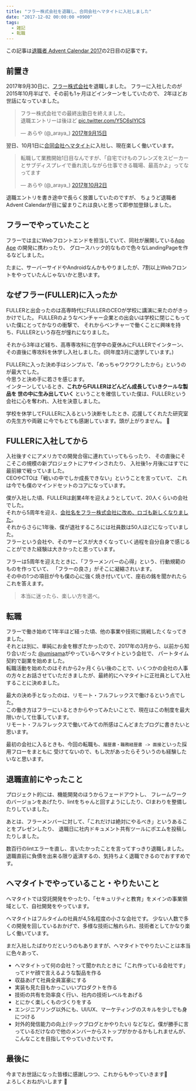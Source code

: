 ```yaml
---
title: "フラー株式会社を退職し、合同会社ヘマタイトに入社しました"
date: "2017-12-02 00:00:00 +0900"
tags:
  - 雑記
  - 転職
---
```


この記事は[退職者 Advent Calendar 2017](https://adventar.org/calendars/2158)の2日目の記事です。

## 前置き

2017年9月30日に、[フラー株式会社](https://fuller-inc.com)を退職しました。
フラーに入社したのが2015年10月半ばで、その前も1ヶ月ほどインターンをしていたので、
2年ほどお世話になっていました。

<blockquote class="twitter-tweet" data-lang="ja"><p lang="ja" dir="ltr">フラー株式会社での最終出勤日を終えました。<br>退職エントリーは後ほど <a href="https://t.co/Y5C6slYICS">pic.twitter.com/Y5C6slYICS</a></p>&mdash; あらや (@_araya_) <a href="https://twitter.com/_araya_/status/908626234342465537?ref_src=twsrc%5Etfw">2017年9月15日</a></blockquote>
<script async src="https://platform.twitter.com/widgets.js" charset="utf-8"></script>

翌日、10月1日に[合同会社ヘマタイト](https://fe2o3.jp)に入社し、現在楽しく働いています。
<blockquote class="twitter-tweet" data-lang="ja"><p lang="ja" dir="ltr">転職して業務開始1日目なんですが、「自宅でけものフレンズをスピーカーとサブディスプレイで垂れ流しながら仕事できる職場、最高かよ」ってなってます</p>&mdash; あらや (@_araya_) <a href="https://twitter.com/_araya_/status/914720135541178368?ref_src=twsrc%5Etfw">2017年10月2日</a></blockquote>
<script async src="https://platform.twitter.com/widgets.js" charset="utf-8"></script>

退職エントリを書き途中で長らく放置していたのですが、
ちょうど退職者 Advent Calendarが目に留まりこれは良いと思って即参加登録しました。

## フラーでやっていたこと
フラーでは主にWebフロントエンドを担当していて、同社が展開している[App Ape](https://appa.pe/)
の開発に携わったり、
グロースハック的なもので色々なLandingPageを作るなどしました。

たまに、サーバーサイドやAndroidなんかもやりましたが、7割以上Webフロントをやっていたんじゃないかと思います。

## なぜフラー(FULLER)に入ったか
FULLERと出会ったのは高専時代にFULLERのCEOが学校に講演に来たのがきっかけでした。
FULLERのようなベンチャー企業との出会いは学校に閉じこもっていた僕にとってかなりの衝撃で、
それからベンチャーで働くことに興味を持ち、FULLERという存在が憧れになりました。

それから3年ほど経ち、高専専攻科に在学中の夏休みにFULLERでインターン、
その直後に専攻科を休学し入社しました。(同年度3月に退学しています。)

FULLERに入った決め手はシンプルで、「めっちゃワクワクしたから」というのが最大でした。<br>
今思うと決め手に若さを感じます。<br>
インターンしているとき、**これからFULLERはどんどん成長していきクールな製品を
世の中に生み出していく** ということを確信していた僕は、FULLERという会社に心を奪われ、入社を決意しました。

学校を休学してFULLERに入るという決断をしたとき、応援してくれたた研究室の先生方や両親
に今でもとても感謝しています。頭が上がりません。  🙇

## FULLERに入社してから
入社後すぐにアメリカでの開発合宿に連れていってもらったり、
その直後にそこそこの規模の新プロジェクトにアサインされたり、
入社後1ヶ月後にはすでに最前線で戦っていました。<br>
CEOやCTOは「戦いの中でしか成長できない」ということを言っていて、
これは今でも僕のマインドセットのコアになっています。

僕が入社した頃、FULLERは創業4年を迎えようとしていて、20人くらいの会社でした。<br>
それから5周年を迎え、[会社名をフラー株式会社に改め、ロゴも新しくなりました](https://5th.fuller-inc.com/)。<br>
それからさらに1年後、僕が退社するころには社員数は50人ほどになっていました。<br>
フラーという会社や、そのサービスが大きくなっていく過程を自分自身で感じることができた経験は大きかったと思っています。

フラーは5周年を迎えたときに、「フラーメンバーの心得」という、行動規範のものを作っていて、
「フラーの良さ」がそこに凝縮されいます。<br>
その中の1つの項目が今も僕の心に強く焼き付いていて、座右の銘を聞かれたらこれを答えます。

> 本当に迷ったら、楽しい方を選べ。


## 転職
フラーで働き始めて1年半ほど経った頃、他の事業や技術に挑戦したくなってきました。<br>
それとは別に、単純にお金を稼ぎたかったので、2017年の3月から、以前から知り合いだった
[@umisama](https://twitter.com/umisama)がやっているヘマタイトという会社で、
パートタイム契約で副業を始めました。<br>
転職活動を始めたのはそれから2ヶ月くらい後のことで、いくつかの会社の人事の方々とお話させていただきましたが、最終的にヘマタイトに正社員として入社することに決めました。

最大の決め手となったのは、リモート・フルフレックスで働けるという点でした。<br>
この働き方はフラーにいるときからやってみたいことで、現在はこの制度を最大限いかして仕事しています。<br>
リモート・フルフレックスで働いてみての所感はこんどまたブログに書きたいと思います。

最初の会社に入るときも、今回の転職も、`履歴書・職務経歴書 -> 面接`といった採用フローをまともに
受けてないので、もし次があったらそういうのも経験したいなと思います。

## 退職直前にやったこと
プロジェクト的には、機能開発のほうからフェードアウトし、
フレームワークのバージョンをあげたり、lintをちゃんと回すようにしたり、CIまわりを整備したりしていました。

あとは、フラーメンバーに対して、「これだけは絶対にやるべき」というあることをプレゼンしたり、
退職日に社内ドキュメント共有ツールにポエムを投稿したりしました。

数百行のlintエラーを直し、言いたかったことを言ってすっきり退職しました。<br>
退職直前に負債を出来る限り返済するの、気持ちよく退職できるのでおすすめです。

## ヘマタイトでやっていること・やりたいこと
ヘマタイトでは受託開発をやったり、「セキュリティと教育」をメインの事業領域として、自社開発をやっています。

ヘマタイトはフルタイムの社員が4,5名程度の小さな会社です。
少ない人数で多くの開発を回しているおかげで、多様な技術に触れられ、技術者としてかなり楽しく働いています。

まだ入社したばかりだというのもありますが、ヘマタイトでやりたいことは本当に色々あって、
- ヘマタイトって何の会社？って聞かれたときに「これ作っている会社です」ってドヤ顔で言えるような製品を作る
- 収益あげて社員全員富豪にする
- 実装も見た目もかっこいいプロダクトを作る
- 技術の共有を効率良く行い、社内の技術レベルをあげる
- とにかく楽しくものづくりをする
- エンジニアリング以外にも、UI/UX、マーケティングのスキルを少しでも身につける
- 対外的発信能力の向上(テックブログとかやりたい)
などなど。僕が勝手に言っているだけなので他のメンバーからストップがかかるかもしれませんが、こんなことを目指してやっていきたいです。


## 最後に
今までお世話になった皆様に感謝しつつ、これからもやっていきます💪 <br>
よろしくおねがいします 👏
